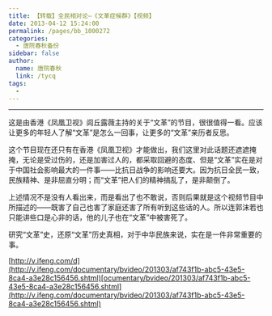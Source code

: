 ```yaml
---
title: 【转载】全民相对论—《文革症候群》【视频】
date: 2013-04-12 15:24:00
permalink: /pages/bb_1000272
categories: 
  - 唐院春秋备份
sidebar: false
author: 
  name: 唐院春秋
  link: /tycq
tags: 
  - 
---
```


* * *

  

这是由香港《凤凰卫视》闾丘露薇主持的关于“文革”的节目，很很值得一看。应该让更多的年轻人了解“文革”是怎么一回事，让更多的“文革”亲历者反思。

这个节目现在还只有在香港《凤凰卫视》才能做出，我们这里对此话题还遮遮掩掩，无论是受过伤的，还是加害过人的，都采取回避的态度、但是“文革”实在是对于中国社会影响最大的一件事——比抗日战争的影响还要大。因为抗日全民一致，民族精神、是非屈直分明；而“文革”把人们的精神搞乱了，是非颠倒了。

上述情况不是没有人看出来，而是看出了也不敢说，否则后果就是这个视频节目中所描述的——既害了自己也害了家庭还害了所有听到这些话的人。所以连郭沫若也只能讲些口是心非的话，他的儿子也在“文革”中被害死了。

研究“文革”史，还原“文革”历史真相，对于中华民族来说，实在是一件非常重要的事。

  
[http://v.ifeng.com/d](http://v.ifeng.com/documentary/bvideo/201303/af743f1b-abc5-43e5-8ca4-a3e28c156456.shtml)[ocumentary/bvideo/201303/af743f1b-abc5-43e5-8ca4-a3e28c156456.shtml](http://v.ifeng.com/documentary/bvideo/201303/af743f1b-abc5-43e5-8ca4-a3e28c156456.shtml)